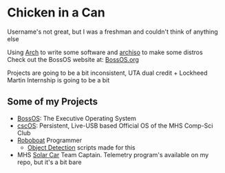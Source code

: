 # Chicken in a Can
Username's not great, but I was a freshman and couldn't think of anything else  

Using [Arch](https://github.com/archlinux) to write some software and [archiso](https://github.com/archlinux/archiso) to make some distros  
Check out the BossOS website at: [BossOS.org](https://bossos.org)

Projects are going to be a bit inconsistent, UTA dual credit + Lockheed Martin Internship is going to be a bit

## Some of my Projects
 - [BossOS](https://github.com/Chicken-in-a-Can/BossOS): The Executive Operating System
 - [cscOS](https://github.com/Chicken-in-a-Can/cscOS): Persistent, Live-USB based Official OS of the MHS Comp-Sci Club
 - [Roboboat](https://github.com/MHSeals) Programmer
   - [Object Detection](https://github.com/Chicken-in-a-Can/obj-detection) scripts made for this
 - MHS [Solar Car](https://solarcarchallenge.org) Team Captain. Telemetry program's available on my repo, but it's a bit bare

